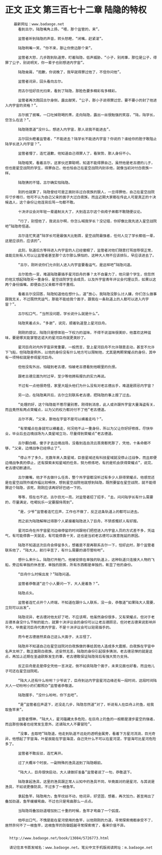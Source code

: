 # 正文 正文 第三百七十二章 陆隐的特权
        最新网址：www.badaoge.net
          看到古尔，陆隐嘴角上扬，“喂，那个监管的，来”。
      
          监管者听到陆隐的声音，转头怒瞪，“闭嘴，赶紧滚”。
      
          陆隐咧嘴一笑，“你不来，那让你旁边那个来”。
      
          监管者大怒，几步跑到轨道旁，盯着陆隐，低声威胁，“小子，别闹事，那位是公子，得罪了公子，别说明天，你一辈子也别想进内宇宙”。
      
          陆隐耸肩，“抱歉，你说晚了，我早就得罪过他了，不信你问他”。
      
          监管者诧异，回头看向古尔。
      
          而古尔恰好目光扫来，看到了陆隐，那脸色要多精彩有多精彩。
      
          监管者再次跑回古尔身侧，露出献笑，“公子，那小子说得罪过您，要不要小的封了他进入内宇宙的资格？”。
      
          古尔抿了抿嘴，一口吐掉刚喝的茶，走向陆隐，露出一丝很勉强的笑容，“陆，陆学长，您怎么在这？”。
      
          陆隐随意道“没什么，想进入内宇宙，那人说我不能进去”。
      
          古尔回头瞪着监管者，“不能进去？陆学长不能进内宇宙？你说的？谁给你的胆子敢阻止陆学长进入内宇宙？”。
      
          监管者懵了，连忙道歉，他知道自己得罪人了，看架势，那人身份不小。
      
          陆隐暗笑，看着古尔，这家伙还算聪明，知道不能得罪自己，虽然他是老古德的儿子，但也是星空战院的学生，得罪自己，他也怕自己在星空战院内封杀他，就像当初对付白夜族一样。
      
          陆隐猜的不错，古尔确实怕陆隐。
      
          别的也就算了，陆隐曾经可是正面封杀过白夜族的狠人，一旦得罪他，自己在星空战院将寸步难行，他可不认为自己父亲的面子大过白夜族，而且近期大家都在传此人可是真正的十决候选人，这个身份让他连背后骂一句都不敢。
      
          十决评议会对年轻一辈遏制太大了，大到连古尔这个纨绔子弟都不敢随便议论。
      
          “行了，别怪他了，我说古尔啊，你怎么喊我学长？没记错，你好像比我先进入星空战院吧”陆隐奇怪道。
      
          古尔连忙笑道“陆学长可是最强大比魁首，星空战院最强者，任何人见了学长都低一辈，这是应该的，应该的”。
      
          此刻，轨道后方等待进入内宇宙的人已经傻眼了，监管者对他们随意打骂屈辱很正常，谁能见到有人可以让监管者甚至那个古尔那么惧怕的，这种大人物不应该排队，早应该进去了。
      
          “古尔，刚听说你们允许别人进入内宇宙要看运气，是这样吧”陆隐问道。
      
          古尔脸色一变，难道陆隐要插手星河巨舟的事？太不自量力了，他只是个学生，但忽然的他又想起陆隐另一重身份，星空战院学生会成员，以及外宇宙青年评议会代理议员，如果以这两个身份插嘴，即便自己父亲都不得不重视。
      
          看着古尔没回答，陆隐知道他在想什么，道“放心，我陆隐没那么讨人嫌，你们怎么做事跟我无关，不过既然凭运气，那能不能给我个面子，跟我在一条轨道上的人都可以进入内宇宙？”。
      
          古尔松口气，“当然没问题，学长说什么就是什么”。
      
          陆隐笑着点头，“多谢”，说完，顺着轨道登上星河巨舟。
      
          刚刚的提议，陆隐只是想体验一下权力的滋味，不得不说滋味很美妙，他喜欢这种滋味，要是哪天能掌管这诺大的星河巨舟就更美妙了。
      
          星河巨舟对内外宇宙异常重要，一般而言，登上星河巨舟不允许随意走动，甚至不允许下飞船，但陆隐是例外，以他的身份没有什么地方可以限制他，尤其是两颗荣耀点的身份，其中有一项特权就是参观星河巨舟。
      
          但他没有外出，怕碰到老古德，怕被老古德看到他眼里的仇恨。
      
          跟老古德见面为时过早，至少等他拥有报仇的实力再说。
      
          不过有一点他很奇怪，家里大姐头他们为什么没有对老古德出手，难道是顾忌内宇宙？
      
          另一边，在陆隐离开后，古尔立刻联系老古德，把陆隐的事上报了过去。
      
          “处理的好，这个陆隐能不惹尽量别惹，刚得到消息，此人或许跟外宇宙大量海盗有关，而且竟然有两点荣耀点，以为父的权力都对付不了他”老古德道。
      
          古尔不爽，“父亲，那他在宇宙不是可以横着走吗？”。
      
          “有荣耀点在身就可以横着走，何况他不止一重身份，所以为父让你好好修炼，尽快毕业，毕业后去边境战场为人类星域立功，尽量得到荣耀点”老古德道。
      
          古尔翻白眼，傻子才去边境战场，没看到连血流云首席都死那了，凭他，十条命都不够，“父亲，边境战争已经停止了”。
      
          “停止不了多久，无数年来人类星域，巨兽星域还有科技星域就没停止过战争，而且即便边境战争真的停止，还有探索未知星域的任务，努力修炼吧，有的是机会获得荣耀点”，说完，老古德切断通讯。
      
          古尔撇嘴，他才不去做什么任务，整个外宇宙都没听过有多少人获得荣耀点，他感觉还是在星空战院作威作福比较畅快，想到星空战院他就想到陆隐，既然要留在星空战院，就不能得罪这个陆隐，该死，刚刚应该再好好巴结一下的。
      
          等等，现在也不迟，古尔目光一亮，对监管者招了招手，“去，问问陆学长有什么需要的，尽量满足，吃喝玩乐一定要服侍周到”。
      
          “是，少爷”监管者连忙应声，工作也不做了，反正这条轨道上的都可以进去。
      
          而之前为陆隐解释过得那个人紧接着陆隐进入了巨舟，不禁感慨好人有好报。
      
          星河巨舟在外宇宙星河边缘停留的时间跟他们把控进入内宇宙人员的方式差不多，凭运气，有可能停靠一天就走，有可能停靠十天，这也是当初老古德可以故意拖延的原因。
      
          陆隐不知道这次巨舟会停留多久，想着是不是再联系古尔一下，恰好此时，那个监管者联系他了，“陆大人，航行辛苦了，有什么需要的请尽管吩咐”。
      
          想什么来什么，陆隐打开舱门，他被安排在单独的轨道上，这种轨道只连接大人物的飞船，旁边有单独的休息室，单独的厨房，所有东西都是单独的，彰显了他的身份。
      
          “巨舟什么时候出发？”陆隐问道。
      
          监管者恭敬道“这个小人要问一下，大人是着急？”。
      
          陆隐点头。
      
          监管者连忙点开个人终端，不知道在跟什么人联系，没一会，恭敬道“如果陆大人需要，立刻可以出发”。
      
          陆隐诧异，老古德对他太好了吧，不应该啊，他虽然身份很多，又有荣耀点，但对于老古德本身没什么节制的能力，就算十决评议会的身份可以让老古德顾忌，但对老古德来说影响并不大，毕竟星河巨舟代表内宇宙，不是十决评议会可以轻易插手的。
      
          而今老古德居然卖自己这么大面子，太古怪了。
      
          陆隐并不知道自己在星空战院对白夜族做的事给其他人造成多大震撼，白夜族在宇宙中名声太响了，敢正面刚白夜族，还安然无恙，陆隐的身份引起很多猜测，老古德忌惮的就是这点，再加上近期在圣迪欧斯发生的事，老古德敢保证陆隐背后有强大势力支持。
      
          反正巨舟是走是停全凭他一言决定，倒不如卖陆隐个面子，未来见面也好看，而且他儿子可还在星空战院呢。
      
          “陆大人还有什么吩咐？少爷说了，巨舟到达内宇宙星河边缘还有一段时间，这段时间陆大人一切吩咐小的们都照办”监管者恭敬道。
      
          陆隐摆手，“没什么吩咐，你下去吧”。
      
          “是”监管者应声退下，还没走几步，陆隐忽然道“对了，听说有人在巨舟上钓鱼，给我取鱼竿来”。
      
          监管者愣神，“陆大人，星河蕴藏太多危险，在巨舟上钓鱼的一般都是漫步星空的强者，而且那些强者也经常发生意外，还请陆大人不要冒险”。
      
          “没事，去取吧”陆隐道，他走到轨道不远处的透明金属旁，看着下方星河流淌，目光奇异，他想起了宇宙海，叶星辰能在宇宙海混，自己凭什么不可以在星河混，宇宙海可比星河危险多了。
      
          监管者不敢反驳，连忙离开。
      
          过了大概半个时辰，一副特殊的渔具送到了陆隐眼前。
      
          “陆大人，巨舟很快启动，大人请做好准备”监管者说了一句，恭敬退下。
      
          陆隐拿起渔具，这里的渔具跟正常人认知中的渔具不同，毕竟面对的是星河，与其说是渔具，不如说更像防具，不过多了一根鱼竿。
      
          拿起鱼竿，陆隐用力，鱼竿纹丝不动，他诧异，好坚固，想着，再次加力，甚至用出了叠加劲道，鱼竿缓缓弯曲，不过也只是弯曲那么一点点。
      
          当陆隐将叠加劲道增加到二十重的时候，鱼竿才弯曲了一个弧度。
      
          他呼出口气，不愧是能在星河使用的鱼竿，以他刚刚的力道，寻常探索境都承受不了，居然奈何不了一根鱼竿，这根鱼竿的防御超越寻常探索境了，看来价值不菲。
      
      
      http://www.badaoge.net/book/13084/5726773.html
      
      请记住本书首发域名：www.badaoge.net。笔尖中文手机版阅读网址：m.badaoge.net